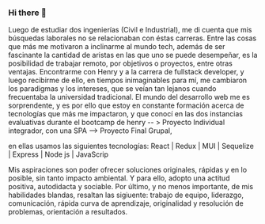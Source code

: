 ### Hi there 👋

Luego de estudiar dos ingenierías (Civil e Industrial), me di cuenta que mis búsquedas laborales no se relacionaban con éstas carreras. 
Entre las cosas que más me motivaron a inclinarme al mundo tech, además de ser fascinante la cantidad de aristas en las que uno se puede desempeñar, es la posibilidad de trabajar remoto, por objetivos o proyectos, entre otras ventajas.
Encontrarme con Henry y a la carrera de  fullstack developer, y luego recibirme de ello, en tiempos  inimaginables para mí, me cambiaron los paradigmas y los intereses, que se veían tan lejanos cuando frecuentaba la universidad tradicional. 
El mundo del desarrollo web me es sorprendente, y es por ello que estoy en constante formación acerca de tecnologías que más me impactaron, y que conocí en las dos instancias evaluativas durante el bootcamp de  henry 
 -- > Proyecto Individual integrador, con una SPA 
 --> Proyecto Final Grupal, 

en ellas usamos las siguientes tecnologías:
React | Redux | MUI | Sequelize | Express | Node js | JavaScrip

Mis aspiraciones son poder ofrecer soluciones originales, rápidas y en lo posible, sin tanto impacto ambiental. Y para ello, adopto una actitud positiva, autodidacta y sociable. 
Por último, y no menos importante, de mis habilidades blandas, resaltan las sigiuente: trabajo de equipo, liderazgo, comunicación, rápida curva de aprendizaje, originalidad y resolución de problemas, orientación a resultados.

<!--
**Ccarit0/ccarit0** is a ✨ _special_ ✨ repository because its `README.md` (this file) appears on your GitHub profile.

Here are some ideas to get you started:

- 🔭 I’m currently working on ...
- 🌱 I’m currently learning ...
- 👯 I’m looking to collaborate on ...
- 🤔 I’m looking for help with ...
- 💬 Ask me about ...
- 📫 How to reach me: ...
- 😄 Pronouns: ...
- ⚡ Fun fact: ...
-->

